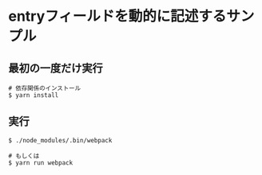 # entryフィールドを動的に記述するサンプル

## 最初の一度だけ実行

```console
# 依存関係のインストール
$ yarn install
```

## 実行

```console
$ ./node_modules/.bin/webpack

# もしくは
$ yarn run webpack
```
